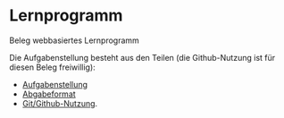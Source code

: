 
# Lernprogramm
Beleg webbasiertes Lernprogramm 
  
Die Aufgabenstellung besteht aus den Teilen (die Github-Nutzung ist für diesen Beleg freiwillig):
* [Aufgabenstellung](Beleg-Aufgabenstellung.md)
* [Abgabeformat](Beleg-Abgabeformat.md)
* [Git/Github-Nutzung](https://github.com/HTWDD-RN/RTSP-Streaming/blob/master/git.md).
